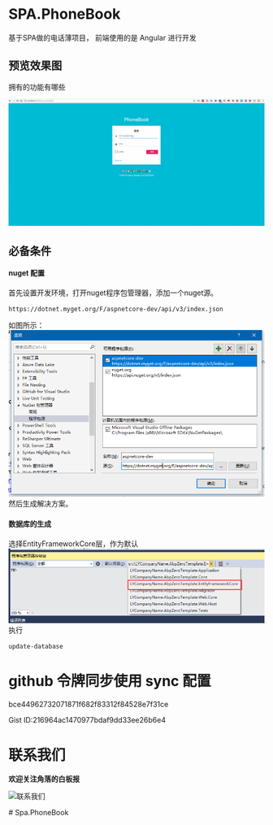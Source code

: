 # SPA.PhoneBook
基于SPA做的电话薄项目， 前端使用的是  Angular  进行开发


## 预览效果图

拥有的功能有哪些

 

![Angular_PhoneBook_pre](docs/images/readme/Angular_PhoneBook_pre.gif)


## 必备条件
#### nuget 配置
首先设置开发环境，打开nuget程序包管理器，添加一个nuget源。
```
https://dotnet.myget.org/F/aspnetcore-dev/api/v3/index.json
```
如图所示：
![Nuget Option](docs/images/readme/nugetOption.png)
然后生成解决方案。

#### 数据库的生成
选择EntityFrameworkCore层，作为默认
![Generator Data Base](docs/images/readme/GeneratorDataBase.png)
执行
```
update-database
```

# github 令牌同步使用 sync 配置

bce44962732071871f682f83312f84528e7f31ce

Gist ID:216964ac1470977bdaf9dd33ee26b6e4


# 联系我们


**欢迎关注角落的白板报**
 

![联系我们](http://upload-images.jianshu.io/upload_images/1979022-a6ae2876aeac3cab.png?imageMogr2/auto-orient/strip%7CimageView2/2/w/1240)

#   S p a . P h o n e B o o k 
 
 
